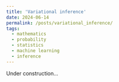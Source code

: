 ```yaml
---
title: 'Variational inference'
date: 2024-06-14
permalink: /posts/variational_inference/
tags:
  - mathematics
  - probability
  - statistics
  - machine learning
  - inference
---
```


Under construction...